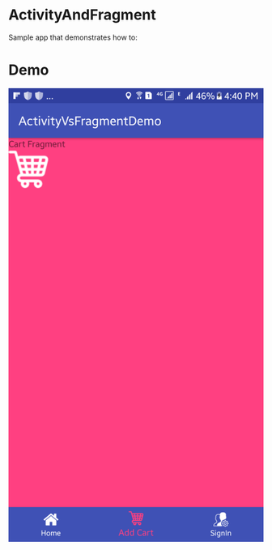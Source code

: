 # ActivityAndFragment
Sample app that demonstrates how to:


# Demo
![Demo](https://raw.githubusercontent.com/ratanakpek/ActivityAndFragment/master/app/src/main/res/drawable/screen.png
)
